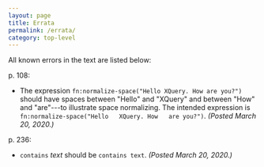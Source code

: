 ```yaml
---
layout: page
title: Errata
permalink: /errata/
category: top-level
---
```


All known errors in the text are listed below:

p. 108: 

- The expression `fn:normalize-space("Hello XQuery. How are you?")` should have spaces between "Hello" and "XQuery" and between "How" and "are"---to illustrate space normalizing. The intended expression is `fn:normalize-space("Hello   XQuery. How   are you?")`. *(Posted March 20, 2020.)*

p. 236:

- `contains` *text* should be `contains text`.  *(Posted March 20, 2020.)*

